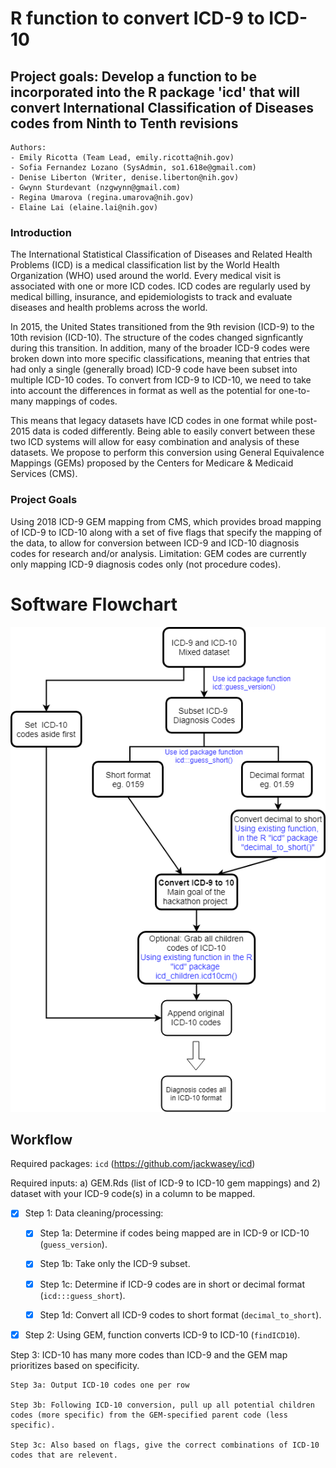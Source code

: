 # R function to convert ICD-9 to ICD-10

## Project goals: Develop a function to be incorporated into the R package 'icd' that will convert International Classification of Diseases codes from Ninth to Tenth revisions

    Authors: 
    - Emily Ricotta (Team Lead, emily.ricotta@nih.gov)
    - Sofia Fernandez Lozano (SysAdmin, so1.618e@gmail.com)
    - Denise Liberton (Writer, denise.liberton@nih.gov)
    - Gwynn Sturdevant (nzgwynn@gmail.com)
    - Regina Umarova (regina.umarova@nih.gov)
    - Elaine Lai (elaine.lai@nih.gov)

### Introduction
The International Statistical Classification of Diseases and Related Health Problems (ICD) is a medical classification list by the World Health Organization (WHO) used around the world. Every medical visit is associated with one or more ICD codes. ICD codes are regularly used by medical billing, insurance, and epidemiologists to track and evaluate diseases and health problems across the world.  

In 2015, the United States transitioned from the 9th revision (ICD-9) to the 10th revision (ICD-10). The structure of the codes changed signficantly during this transition. In addition, many of the broader ICD-9 codes were broken down into more specific classifications, meaning that entries that had only a single (generally broad) ICD-9 code have been subset into multiple ICD-10 codes. To convert from ICD-9 to ICD-10, we need to take into account the differences in format as well as the potential for one-to-many mappings of codes.

This means that legacy datasets have ICD codes in one format while post-2015 data is coded differently. Being able to easily convert between these two ICD systems will allow for easy combination and analysis of these datasets. We propose to perform this conversion using General Equivalence Mappings (GEMs) proposed by the Centers for Medicare & Medicaid Services (CMS).

### Project Goals
Using 2018 ICD-9 GEM mapping from CMS, which provides broad mapping of ICD-9 to ICD-10 along with a set of five flags that specify the mapping of the data, to allow for conversion between ICD-9 and ICD-10 diagnosis codes for research and/or analysis. Limitation: GEM codes are currently only mapping ICD-9 diagnosis codes only (not procedure codes).

# Software Flowchart
![Flowchart](https://github.com/NCBI-Hackathons/Design-of-ICD-9-to-10-conversion-function-for-the-R-package-icd/blob/master/Updated_Flowchart.png "Flowchart")

## Workflow 
Required packages: ```icd``` (https://github.com/jackwasey/icd)

Required inputs: a) GEM.Rds (list of ICD-9 to ICD-10 gem mappings) and 2) dataset with your ICD-9 code(s) in a column to be mapped.

- [x] Step 1: Data cleaning/processing:

    - [x] Step 1a: Determine if codes being mapped are in ICD-9 or ICD-10 (```guess_version```). 
    
    - [x] Step 1b: Take only the ICD-9 subset.

    - [x] Step 1c: Determine if ICD-9 codes are in short or decimal format (```icd:::guess_short```).

    - [x] Step 1d: Convert all ICD-9 codes to short format (```decimal_to_short```).

- [x] Step 2: Using GEM, function converts ICD-9 to ICD-10 (```findICD10```). 

Step 3: ICD-10 has many more codes than ICD-9 and the GEM map prioritizes based on specificity. 

    Step 3a: Output ICD-10 codes one per row
    
    Step 3b: Following ICD-10 conversion, pull up all potential children codes (more specific) from the GEM-specified parent code (less specific). 

    Step 3c: Also based on flags, give the correct combinations of ICD-10 codes that are relevent.

